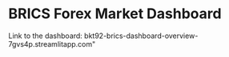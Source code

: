 # BRICS Forex Market Dashboard

Link to the dashboard: bkt92-brics-dashboard-overview-7gvs4p.streamlitapp.com"
